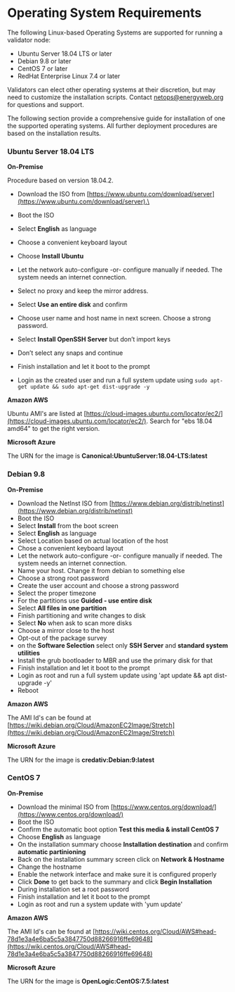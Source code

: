 # Operating System Requirements

The following Linux-based Operating Systems are supported for running a validator node:

* Ubuntu Server 18.04 LTS or later
* Debian 9.8 or later
* CentOS 7 or later
* RedHat Enterprise Linux 7.4 or later

Validators can elect other operating systems at their discretion, but may need to customize the installation scripts. Contact [netops@energyweb.org](mailto:netops@energyweb.org) for questions and support.&#x20;

The following section provide a comprehensive guide for installation of one the supported operating systems. All further deployment procedures are based on the installation results.

### **Ubuntu Server 18.04 LTS**

**On-Premise**

Procedure based on version 18.04.2.

* Download the ISO from [https://www.ubuntu.com/download/server](https://www.ubuntu.com/download/server).\

* Boot the ISO
* Select **English** as language
* Choose a convenient keyboard layout
* Choose **Install Ubuntu**
* Let the network auto-configure -or- configure manually if needed. The system needs an internet connection.
* Select no proxy and keep the mirror address.
* Select **Use an entire disk** and confirm
* Choose user name and host name in next screen. Choose a strong password.
* Select **Install OpenSSH Server** but don’t import keys
* Don’t select any snaps and continue
* Finish installation and let it boot to the prompt
* Login as the created user and run a full system update using `sudo apt-get update && sudo apt-get dist-upgrade -y`

**Amazon AWS**

Ubuntu AMI's are listed at [https://cloud-images.ubuntu.com/locator/ec2/](https://cloud-images.ubuntu.com/locator/ec2/). Search for "ebs 18.04 amd64" to get the right version.

**Microsoft Azure**

The URN for the image is **Canonical:UbuntuServer:18.04-LTS:latest**

### **Debian 9.8**

**On-Premise**

* Download the NetInst ISO from [https://www.debian.org/distrib/netinst](https://www.debian.org/distrib/netinst)
* Boot the ISO
* Select **Install** from the boot screen
* Select **English** as language
* Select Location based on actual location of the host
* Chose a convenient keyboard layout
* Let the network auto-configure -or- configure manually if needed. The system needs an internet connection.
* Name your host. Change it from debian to something else
* Choose a strong root password
* Create the user account and choose a strong password
* Select the proper timezone
* For the partitions use **Guided - use entire disk**
* Select **All files in one partition**
* Finish partitioning and write changes to disk
* Select **No** when ask to scan more disks
* Choose a mirror close to the host
* Opt-out of the package survey
* on the **Software Selection** select only **SSH Server** and **standard system utilities**
* Install the grub bootloader to MBR and use the primary disk for that
* Finish installation and let it boot to the prompt
* Login as root and run a full system update using 'apt update && apt dist-upgrade -y'
* Reboot

**Amazon AWS**

The AMI Id's can be found at [https://wiki.debian.org/Cloud/AmazonEC2Image/Stretch](https://wiki.debian.org/Cloud/AmazonEC2Image/Stretch)

**Microsoft Azure**

The URN for the image is **credativ:Debian:9:latest**

### **CentOS 7**

**On-Premise**

* Download the minimal ISO from [https://www.centos.org/download/](https://www.centos.org/download/)
* Boot the ISO
* Confirm the automatic boot option **Test this media & install CentOS 7**
* Choose **English** as language
* On the installation summary choose **Installation destination** and confirm **automatic partinioning**
* Back on the installation summary screen click on **Network & Hostname**
* Change the hostname
* Enable the network interface and make sure it is configured properly
* Click **Done** to get back to the summary and click **Begin Installation**
* During installation set a root password
* Finish installation and let it boot to the prompt
* Login as root and run a system update with 'yum update'

**Amazon AWS**

The AMI Id's can be found at [https://wiki.centos.org/Cloud/AWS#head-78d1e3a4e6ba5c5a3847750d88266916ffe69648](https://wiki.centos.org/Cloud/AWS#head-78d1e3a4e6ba5c5a3847750d88266916ffe69648)

**Microsoft Azure**

The URN for the image is **OpenLogic:CentOS:7.5:latest**
